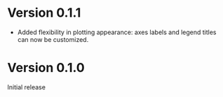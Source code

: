 Version 0.1.1
================

* Added flexibility in plotting appearance: axes labels and legend titles can now be customized.


Version 0.1.0
================

Initial release
